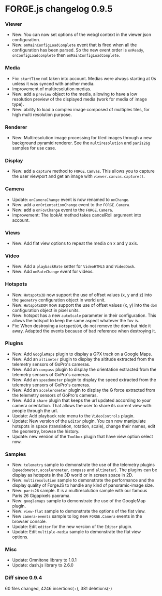 # FORGE.js changelog 0.9.5

### Viewer

- New: You can now set options of the webgl context in the viewer json configuration.
- New: `onMainConfigLoadComplete` event that is fired when all the configuration has been parsed. So the new event order is `onReady`, `onConfigLoadcomplete` then `onMainConfigLoadComplete`.

### Media

- Fix: `startTime` not taken into account. Medias were always starting at 0s unless it was synced with another media.
- Improvement of multiresolution medias.
- New: add a `preview` object to the media, allowing to have a low resolution preview of the displayed media (work for media of image type).
- New: ability to load a complex image composed of multiples tiles, for high multi resolution purpose.

### Renderer 

- New: Multiresolution image processing for tiled images through a new background pyramid renderer. See the `multiresolution` and `paris26g` samples for use case.

### Display

- New: add a `capture` method to `FORGE.Canvas`. This allows you to capture the user viewport and get an image with `viewer.canvas.capture()`.

### Camera

- Update: `onCameraChange` event is now renamed to `onChange`.
- New: add a `onOrientationChange` event to the `FORGE.Camera`.
- New: add a `onFovChange` event to the `FORGE.Camera`.
- Improvement: The lookAt method takes cancelRoll argument into account.

### Views

- New: Add flat view options to repeat the media on x and y axis.

### Video

- New: Add a `playbackRate` setter for `VideoHTML5` and `VideoDash`.
- New: Add `onRateChange` event for videos.

### Hotspots

- New: `Hotspots3D` now support the use of offset values (x, y and z) into the `geometry` configuration object in world unit.
- New: `HotspotsDOM` now support the use of offset values (x, y) into the `dom` configuration object in pixel units.
- New: hotspot has a new `autoScale` parameter in their configuration. This allows the hotspot to keep the same aspect whatever the fov is.
- Fix: When destroying a `HotspotDOM`, do not remove the dom but hide it away. Adapted the events because of bad reference when destroying it.

### Plugins

- New: Add `GoogleMaps` plugin to display a GPX track on a Google Maps.
- New: Add an `altimeter` plugin to display the altitude extracted from the telemetry sensors of GoPro's cameras.
- New: Add an `compass` plugin to display the orientation extracted from the telemetry sensors of GoPro's cameras.
- New: Add an `speedometer` plugin to display the speed extracted from the telemetry sensors of GoPro's cameras.
- New: Add an `accelerometer` plugin to display the G force extracted from the telemetry sensors of GoPro's cameras.
- New: Add a `share` plugin that keeps the url updated according to your camera orientation. That allows the user to share its current view with people through the url.
- Update: Add playback rate menu to the `VideoControls` plugin.
- Update: New version of the `Editor` plugin. You can now manipulate hotspots in space (translation, rotation, scale), change their names, edit the geometry, browse the history.
- Update: new version of the `Toolbox` plugin that have view option select now.

### Samples

- New: `telemetry` sample to demonstrate the use of the telemetry plugins (`speedometer`, `accelerometer`, `compass` and `altimeter`). The plugins can be display as hotspots in the 3D world or in screen space in 2D.
- New: `multiresolution` sample to demonstrate the performance and the display quality of ForgeJS to handle any kind of panoramic-image size.
- New: `paris26` sample. It is a multiresolution sample with our famous Paris 26 Gigapixels paorama.
- New: `googlemaps` sample to demonstrate the use of the GoogleMap plugin.
- New: `view-flat` sample to demonstrate the options of the flat view.
- New `camera-events` sample to log new `FORGE.Camera` events in the browser console.
- Update: Edit `editor` for the new version of the `Editor` plugin.
- Update: Edit `multiple-media` sample to demonstrate the flat view options.

### Misc

- Update: Omnitone library to 1.0.1
- Update: dash.js library to 2.6.0

### Diff since 0.9.4

60 files changed, 4246 insertions(+), 381 deletions(-)
